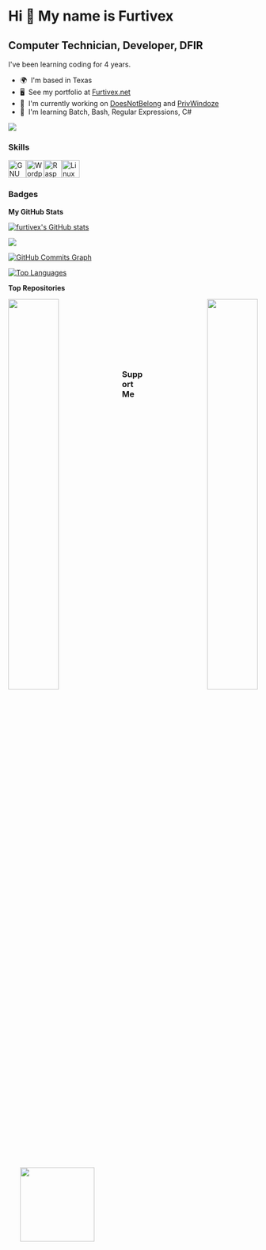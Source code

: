 Hi 👋 My name is Furtivex
=========================

Computer Technician, Developer, DFIR
------------------------------------

I've been learning coding for 4 years.

* 🌍  I'm based in Texas
* 🖥️  See my portfolio at [Furtivex.net](https://furtivex.net)
* 🚀  I'm currently working on [DoesNotBelong](https://furtivex.net/scripts/doesnotbelong/) and [PrivWindoze](https://furtivex.net/scripts/privwindoze/)
* 🧠  I'm learning Batch, Bash, Regular Expressions, C#

<a href="https://www.github.com/furtivex" target="_blank" rel="noreferrer"><img
src="https://img.shields.io/github/followers/furtivex?logo=github&style=for-the-badge&color=0891b2&labelColor=1c1917" /></a>

### Skills


<p align="left">
<a href="https://www.gnu.org/software/bash/" target="_blank" rel="noreferrer"><img src="https://raw.githubusercontent.com/danielcranney/readme-generator/main/public/icons/skills/gnubash.svg" width="36" height="36" alt="GNU Bash" /></a><a href="https://wordpress.com" target="_blank" rel="noreferrer"><img src="https://raw.githubusercontent.com/danielcranney/readme-generator/main/public/icons/skills/wordpress-colored.svg" width="36" height="36" alt="Wordpress" /></a><a href="https://www.raspberrypi.org/" target="_blank" rel="noreferrer"><img src="https://raw.githubusercontent.com/danielcranney/readme-generator/main/public/icons/skills/raspberrypi-colored.svg" width="36" height="36" alt="Raspberry Pi" /></a><a href="https://www.linux.org" target="_blank" rel="noreferrer"><img src="https://raw.githubusercontent.com/danielcranney/readme-generator/main/public/icons/skills/linux-colored.svg" width="36" height="36" alt="Linux" /></a>
</p>

### Badges

<b>My GitHub Stats</b>

<a href="http://www.github.com/furtivex"><img src="https://github-readme-stats.vercel.app/api?username=furtivex&show_icons=true&hide=&count_private=true&title_color=64748b&text_color=ffffff&icon_color=0891b2&bg_color=1c1917&hide_border=true&show_icons=true" alt="furtivex's GitHub stats" /></a>

<a href="http://www.github.com/furtivex"><img src="https://github-readme-streak-stats.herokuapp.com/?user=furtivex&stroke=ffffff&background=1c1917&ring=64748b&fire=64748b&currStreakNum=ffffff&currStreakLabel=64748b&sideNums=ffffff&sideLabels=ffffff&dates=ffffff&hide_border=true" /></a>

<a href="http://www.github.com/furtivex"><img src="https://github-readme-activity-graph.cyclic.app/graph?username=furtivex&bg_color=1c1917&color=ffffff&line=0891b2&point=ffffff&area_color=1c1917&area=true&hide_border=true&custom_title=GitHub%20Commits%20Graph" alt="GitHub Commits Graph" /></a>

<a href="https://www.github.com/furtivex" align="left"><img src="https://github-readme-stats.vercel.app/api/top-langs/?username=furtivex&langs_count=10&title_color=64748b&text_color=ffffff&icon_color=0891b2&bg_color=1c1917&hide_border=true&locale=en&custom_title=Top%20%Languages" alt="Top Languages" /></a>

<b>Top Repositories</b>

<div width="100%" align="center"><a href="https://github.com/furtivex/hosts_adultxxx" align="left"><img align="left" width="45%" src="https://github-readme-stats.vercel.app/api/pin/?username=furtivex&repo=hosts_adultxxx&title_color=64748b&text_color=ffffff&icon_color=0891b2&bg_color=1c1917&hide_border=true&locale=en" /></a><a href="https://github.com/furtivex/FRST-Scraper" align="right"><img align="right" width="45%" src="https://github-readme-stats.vercel.app/api/pin/?username=furtivex&repo=FRST-Scraper&title_color=64748b&text_color=ffffff&icon_color=0891b2&bg_color=1c1917&hide_border=true&locale=en" /></a></div><br /><br /><br /><br /><br /><br /><br />

### Support Me

<ul style="list-style-type: none; margin: 0;">

<li style="display: inline-block; margin-right: 0.25rem;"><a href="https://www.buymeacoffee.com/furtivex"><img src="https://cdn.buymeacoffee.com/buttons/v2/default-yellow.png" width="150"/></a></li>

</ul>

